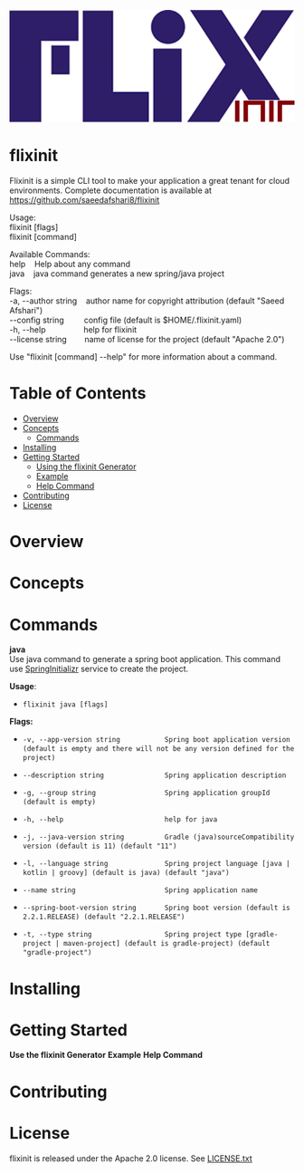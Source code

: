 ![flixinit](logo.png)
# flixinit

Flixinit is a simple CLI tool to make your application a great tenant for cloud environments.
Complete documentation is available at https://github.com/saeedafshari8/flixinit

Usage:<br />
flixinit [flags]<br />
flixinit [command]

Available Commands:<br />
help &nbsp;&nbsp; Help about any command<br />
java &nbsp;&nbsp; java command generates a new spring/java project

Flags:<br />
  -a, --author string &nbsp;&nbsp; author name for copyright attribution (default "Saeed Afshari")<br />
      --config string &nbsp;&nbsp;&nbsp;&nbsp;&nbsp;&nbsp;&nbsp; config file (default is $HOME/.flixinit.yaml)<br />
  -h, --help &nbsp;&nbsp;&nbsp;&nbsp;&nbsp;&nbsp;&nbsp;&nbsp;&nbsp;&nbsp;&nbsp;&nbsp;&nbsp;&nbsp;&nbsp; help for flixinit<br />
  --license string &nbsp;&nbsp;&nbsp;&nbsp;&nbsp;&nbsp; name of license for the project (default "Apache 2.0")<br />

Use "flixinit [command] --help" for more information about a command.

# Table of Contents

- [Overview](#overview)
- [Concepts](#concepts)
  * [Commands](#commands)
- [Installing](#installing)
- [Getting Started](#getting-started)
  * [Using the flixinit Generator](#using-the-flixinit-generator)
  * [Example](#example)
  * [Help Command](#help-command)
- [Contributing](#contributing)
- [License](#license)

# Overview
# Concepts
# Commands
**java**<br/>
Use java command to generate a spring boot application. This command use [SpringInitializr](https://start.spring.io/) service
to create the project.<br/>

**Usage**:<br/>
*     flixinit java [flags]
**Flags:**<br/>
*     -v, --app-version string           Spring boot application version (default is empty and there will not be any version defined for the project)
*     --description string               Spring application description
*     -g, --group string                 Spring application groupId (default is empty)
*     -h, --help                         help for java
*     -j, --java-version string          Gradle (java)sourceCompatibility version (default is 11) (default "11")
*     -l, --language string              Spring project language [java | kotlin | groovy] (default is java) (default "java")
*     --name string                      Spring application name
*     --spring-boot-version string       Spring boot version (default is 2.2.1.RELEASE) (default "2.2.1.RELEASE")
*     -t, --type string                  Spring project type [gradle-project | maven-project] (default is gradle-project) (default "gradle-project")


# Installing
# Getting Started
**Use the flixinit Generator**
**Example**
**Help Command**
# Contributing
# License

flixinit is released under the Apache 2.0 license. See [LICENSE.txt](https://github.com/saeedafshari8/flixinit/blob/master/LICENSE.txt)
